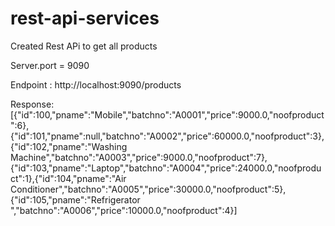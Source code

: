 # rest-api-services

Created Rest APi to get all products

Server.port = 9090

Endpoint : http://localhost:9090/products

Response: [{"id":100,"pname":"Mobile","batchno":"A0001","price":9000.0,"noofproduct":6},{"id":101,"pname":null,"batchno":"A0002","price":60000.0,"noofproduct":3},{"id":102,"pname":"Washing Machine","batchno":"A0003","price":9000.0,"noofproduct":7},{"id":103,"pname":"Laptop","batchno":"A0004","price":24000.0,"noofproduct":1},{"id":104,"pname":"Air Conditioner","batchno":"A0005","price":30000.0,"noofproduct":5},{"id":105,"pname":"Refrigerator ","batchno":"A0006","price":10000.0,"noofproduct":4}]


